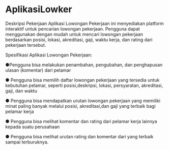 # AplikasiLowker

Deskripsi Pekerjaan
Aplikasi Lowongan Pekerjaan ini menyediakan platform interaktif untuk
pencarian lowongan pekerjaan. Pengguna dapat menggunakan dengan mudah untuk
mencari lowongan pekerjaan berdasarkan posisi, lokasi, akreditasi, gaji, waktu kerja,
dan rating dari pekerjaan tersebut.

Spesifikasi Aplikasi Lowongan Pekerjaan:

●Pengguna bisa melakukan penambahan, pengubahan, dan penghapusan ulasan (komentar) dari pelamar

● Pengguna bisa memilih daftar lowongan pekerjaan yang tersedia untuk
kebutuhan pelamar, seperti posisi,deskripsi, lokasi, persyaratan, akreditasi,
gaji, dan waktu

● Pengguna bisa mendapatkan urutan lowongan pekerjaan yang memiliki minat
paling banyak melalui posisi, akreditasi,dan gaji yang terbaik bagi pelamar
kerja

● Pengguna bisa melihat komentar dan rating dari pelamar kerja lainnya
kepada suatu perusahaan

● Pengguna bisa melihat urutan rating dan komentar dari yang terbaik sampai
terburuknya.
